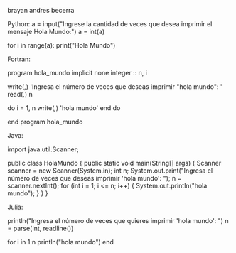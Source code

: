 brayan andres becerra

Python:
a = input("Ingrese la cantidad de veces que desea imprimir el mensaje Hola Mundo:")
a = int(a)

for i in range(a):
    print("Hola Mundo")

Fortran:

program hola_mundo
  implicit none
  integer :: n, i

  write(*,*) 'Ingresa el número de veces que deseas imprimir "hola mundo": '
  read(*,*) n

  do i = 1, n
    write(*,*) 'hola mundo'
  end do

end program hola_mundo


Java: 

import java.util.Scanner;

public class HolaMundo {
    public static void main(String[] args) {
        Scanner scanner = new Scanner(System.in);
        int n;
        System.out.print("Ingresa el número de veces que deseas imprimir 'hola mundo': ");
        n = scanner.nextInt();
        for (int i = 1; i <= n; i++) {
            System.out.println("hola mundo");
        }
    }
}


Julia: 

println("Ingresa el número de veces que quieres imprimir 'hola mundo': ")
n = parse(Int, readline())

for i in 1:n
    println("hola mundo")
end